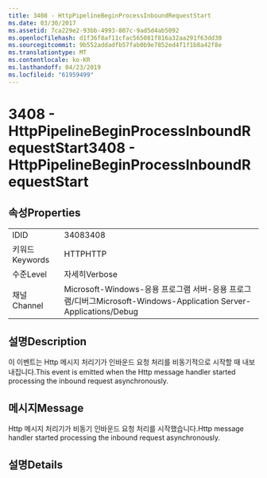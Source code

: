 ```yaml
---
title: 3408 - HttpPipelineBeginProcessInboundRequestStart
ms.date: 03/30/2017
ms.assetid: 7ca229e2-93bb-4993-807c-9ad5d4ab5092
ms.openlocfilehash: d1f36f8af11cfac565081f816a32aa291f63dd30
ms.sourcegitcommit: 9b552addadfb57fab0b9e7852ed4f1f1b8a42f8e
ms.translationtype: MT
ms.contentlocale: ko-KR
ms.lasthandoff: 04/23/2019
ms.locfileid: "61959499"
---
```

# <a name="3408---httppipelinebeginprocessinboundrequeststart"></a><span data-ttu-id="d367e-102">3408 - HttpPipelineBeginProcessInboundRequestStart</span><span class="sxs-lookup"><span data-stu-id="d367e-102">3408 - HttpPipelineBeginProcessInboundRequestStart</span></span>
## <a name="properties"></a><span data-ttu-id="d367e-103">속성</span><span class="sxs-lookup"><span data-stu-id="d367e-103">Properties</span></span>  
  
|||  
|-|-|  
|<span data-ttu-id="d367e-104">ID</span><span class="sxs-lookup"><span data-stu-id="d367e-104">ID</span></span>|<span data-ttu-id="d367e-105">3408</span><span class="sxs-lookup"><span data-stu-id="d367e-105">3408</span></span>|  
|<span data-ttu-id="d367e-106">키워드</span><span class="sxs-lookup"><span data-stu-id="d367e-106">Keywords</span></span>|<span data-ttu-id="d367e-107">HTTP</span><span class="sxs-lookup"><span data-stu-id="d367e-107">HTTP</span></span>|  
|<span data-ttu-id="d367e-108">수준</span><span class="sxs-lookup"><span data-stu-id="d367e-108">Level</span></span>|<span data-ttu-id="d367e-109">자세히</span><span class="sxs-lookup"><span data-stu-id="d367e-109">Verbose</span></span>|  
|<span data-ttu-id="d367e-110">채널</span><span class="sxs-lookup"><span data-stu-id="d367e-110">Channel</span></span>|<span data-ttu-id="d367e-111">Microsoft-Windows-응용 프로그램 서버-응용 프로그램/디버그</span><span class="sxs-lookup"><span data-stu-id="d367e-111">Microsoft-Windows-Application Server-Applications/Debug</span></span>|  
  
## <a name="description"></a><span data-ttu-id="d367e-112">설명</span><span class="sxs-lookup"><span data-stu-id="d367e-112">Description</span></span>  
 <span data-ttu-id="d367e-113">이 이벤트는 Http 메시지 처리기가 인바운드 요청 처리를 비동기적으로 시작할 때 내보내집니다.</span><span class="sxs-lookup"><span data-stu-id="d367e-113">This event is emitted when the Http message handler started processing the inbound request asynchronously.</span></span>  
  
## <a name="message"></a><span data-ttu-id="d367e-114">메시지</span><span class="sxs-lookup"><span data-stu-id="d367e-114">Message</span></span>  
 <span data-ttu-id="d367e-115">Http 메시지 처리기가 비동기 인바운드 요청 처리를 시작했습니다.</span><span class="sxs-lookup"><span data-stu-id="d367e-115">Http message handler started processing the inbound request asynchronously.</span></span>  
  
## <a name="details"></a><span data-ttu-id="d367e-116">설명</span><span class="sxs-lookup"><span data-stu-id="d367e-116">Details</span></span>
